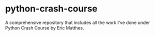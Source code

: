 # python-crash-course
A comprehensive repository that includes all the work I've done under Python Crash Course by Eric Matthes.
